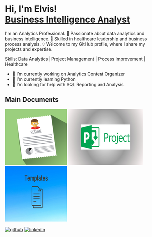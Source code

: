 <h1>Hi, I'm Elvis! <br/><a href="https://www.linkedin.com/in/elvisrodriguezr/">Business Intelligence Analyst</a></h1>



I'm an Analytics Professional. 🚀 Passionate about data analytics and business intelligence. 💼 Skilled in healthcare leadership and business process analysis. 💡 Welcome to my GitHub profile, where I share my projects and expertise.

Skills: Data Analytics | Project Management | Process Improvement | Healthcare

- 🔭 I’m currently working on Analytics Content Organizer 
- 🌱 I’m currently learning Python 
- 🤔 I’m looking for help with SQL Reporting and Analysis 
## Main Documents 

[<img src='https://github.com/Erodfl/Erodfl/blob/main/Redumeimg.png' alt='Resume' width='200' height='180'>](https://github.com/Erodfl/Erodfl/blob/main/Documents/ElvisRodriguez_Resume(Recent).pdf)
[<img src='https://github.com/Erodfl/Erodfl/blob/main/Project.jpg' alt='Projects' width='240' height='180'>](https://github.com/Erodfl/Projects/blob/main/README.md)
[<img src='https://github.com/Erodfl/Erodfl/blob/main/Template.jpg' alt='Projects' width='200' height='180'>](https://github.com/Erodfl/Projects/blob/main/README.md)



[<img src='https://cdn.jsdelivr.net/npm/simple-icons@3.0.1/icons/github.svg' alt='github' height='40'>](https://github.com/Erodfl)  [<img src='https://cdn.jsdelivr.net/npm/simple-icons@3.0.1/icons/linkedin.svg' alt='linkedin' height='40'>](https://www.linkedin.com/in/elvisrodriguezr/)  


